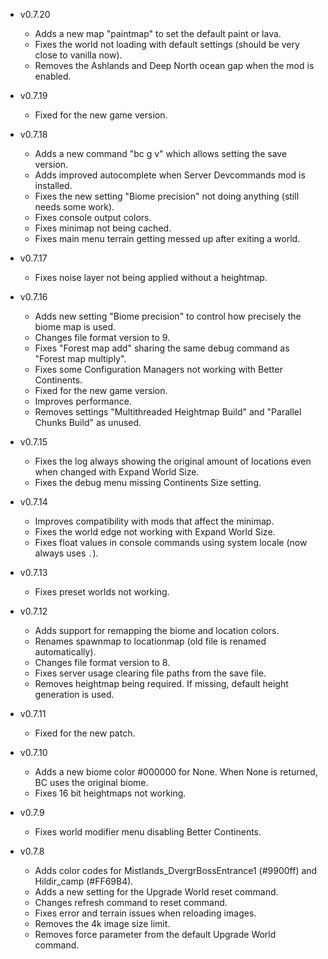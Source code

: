 - v0.7.20
  - Adds a new map "paintmap" to set the default paint or lava.
  - Fixes the world not loading with default settings (should be very close to vanilla now).
  - Removes the Ashlands and Deep North ocean gap when the mod is enabled.

- v0.7.19
  - Fixed for the new game version.

- v0.7.18
  - Adds a new command "bc g v" which allows setting the save version.
  - Adds improved autocomplete when Server Devcommands mod is installed.
  - Fixes the new setting "Biome precision" not doing anything (still needs some work).
  - Fixes console output colors.
  - Fixes minimap not being cached.
  - Fixes main menu terrain getting messed up after exiting a world.

- v0.7.17
  - Fixes noise layer not being applied without a heightmap.

- v0.7.16
  - Adds new setting "Biome precision" to control how precisely the biome map is used.
  - Changes file format version to 9.
  - Fixes "Forest map add" sharing the same debug command as "Forest map multiply".
  - Fixes some Configuration Managers not working with Better Continents.
  - Fixed for the new game version.
  - Improves performance.
  - Removes settings "Multithreaded Heightmap Build" and "Parallel Chunks Build" as unused.

- v0.7.15
  - Fixes the log always showing the original amount of locations even when changed with Expand World Size.
  - Fixes the debug menu missing Continents Size setting.

- v0.7.14
  - Improves compatibility with mods that affect the minimap.
  - Fixes the world edge not working with Expand World Size.
  - Fixes float values in console commands using system locale (now always uses `.`).

- v0.7.13
  - Fixes preset worlds not working.

- v0.7.12
  - Adds support for remapping the biome and location colors.
  - Renames spawnmap to locationmap (old file is renamed automatically).
  - Changes file format version to 8.
  - Fixes server usage clearing file paths from the save file.
  - Removes heightmap being required. If missing, default height generation is used.

- v0.7.11
  - Fixed for the new patch.

- v0.7.10
  - Adds a new biome color #000000 for None. When None is returned, BC uses the original biome.
  - Fixes 16 bit heightmaps not working.

- v0.7.9
  - Fixes world modifier menu disabling Better Continents.

- v0.7.8
  - Adds color codes for Mistlands_DvergrBossEntrance1 (#9900ff) and Hildir_camp (#FF69B4).
  - Adds a new setting for the Upgrade World reset command.
  - Changes refresh command to reset command.
  - Fixes error and terrain issues when reloading images.
  - Removes the 4k image size limit.
  - Removes force parameter from the default Upgrade World command.
